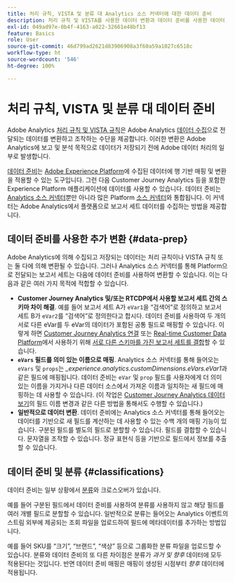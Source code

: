 ```yaml
---
title: 처리 규칙, VISTA 및 분류 대 Analytics 소스 커넥터에 대한 데이터 준비
description: 처리 규칙 및 VISTA를 사용한 데이터 변환과 데이터 준비를 사용한 데이터 변환에 대해 알아보기
exl-id: 049ad97e-0b4f-4163-a022-32661e48bf13
feature: Basics
role: User
source-git-commit: 46d799ad2621d83906908a3f60a59a1027c6518c
workflow-type: ht
source-wordcount: '546'
ht-degree: 100%

---
```


# 처리 규칙, VISTA 및 분류 대 데이터 준비

Adobe Analytics [처리 규칙 및 VISTA 규칙](https://experienceleague.adobe.com/docs/analytics/admin/admin-tools/processing-rules/processing-rules-configuration/processing-rule-order.html)은 Adobe Analytics [데이터 수집](https://experienceleague.adobe.com/docs/analytics/analyze/reports-analytics/reporting-interface/overview-data-collection.html?lang=ko-KR)으로 전달되는 데이터를 변환하고 조작하는 수단을 제공합니다. 이러한 변환은 Adobe Analytics에 보고 및 분석 목적으로 데이터가 저장되기 전에 Adobe 데이터 처리의 일부로 발생합니다.

[데이터 준비](https://experienceleague.adobe.com/docs/experience-platform/data-prep/home.html?lang=ko-KR)는 [Adobe Experience Platform](https://experienceleague.adobe.com/docs/experience-platform.html)에 수집된 데이터에 행 기반 매핑 및 변환을 적용할 수 있는 도구입니다. 그런 다음 Customer Journey Analytics 등을 포함한 Experience Platform 애플리케이션에 데이터를 사용할 수 있습니다. 데이터 준비는 [Analytics 소스 커넥터](https://experienceleague.adobe.com/docs/experience-platform/sources/ui-tutorials/create/adobe-applications/analytics.html)뿐만 아니라 많은 Platform [소스 커넥터](https://experienceleague.adobe.com/docs/experience-platform/sources/home.html?lang=ko)와 통합됩니다. 이 커넥터는 Adobe Analytics에서 플랫폼으로 보고서 세트 데이터를 수집하는 방법을 제공합니다.

## 데이터 준비를 사용한 추가 변환 {#data-prep}

Adobe Analytics에 의해 수집되고 저장되는 데이터는 처리 규칙이나 VISTA 규칙 또는 둘 다에 의해 변환될 수 있습니다. 그러나 Analytics 소스 커넥터를 통해 Platform으로 전달되는 보고서 세트는 다음에 데이터 준비를 사용하여 변환할 수 있습니다. 이는 다음과 같은 여러 가지 목적에 적합할 수 있습니다.

* **Customer Journey Analytics 및/또는 RTCDP에서 사용할 보고서 세트 간의 스키마 차이 해결**. 예를 들어 보고서 세트 A가 `eVar1`을 “검색어”로 정의하고 보고서 세트 B가 `eVar2`를 “검색어”로 정의한다고 합시다. 데이터 준비를 사용하여 두 개의 서로 다른 eVar를 두 eVar의 데이터가 포함된 공통 필드로 매핑할 수 있습니다. 이렇게 하면 [Customer Journey Analytics 연결](https://experienceleague.adobe.com/docs/analytics-platform/using/cja-usecases/combine-report-suites.html) 또는 [Real-time Customer Data Platform](/help/connections/overview.md)에서 사용하기 위해 [서로 다른 스키마를 가진 보고서 세트를 결합](https://experienceleague.adobe.com/docs/platform-learn/tutorials/application-services/rtcdp/understanding-the-real-time-customer-data-platform.html)할 수 있습니다.
* **`eVars` 필드를 의미 있는 이름으로 매핑**. Analytics 소스 커넥터를 통해 들어오는 `eVars` 및 `props`는 _\_experience.analytics.customDimensions.eVars.eVar1_&#x200B;과 같은 필드에 매핑됩니다. 데이터 준비는 `eVar` 및 `prop` 필드를 사용자에게 더 의미 있는 이름을 가지거나 다른 데이터 소스에서 가져온 이름과 일치하는 새 필드에 매핑하는 데 사용할 수 있습니다. (이 작업은 [Customer Journey Analytics 데이터 보기](/help/data-views/create-dataview.md)의 필드 이름 변경과 같은 다른 방법을 통해서도 수행할 수 있습니다.)
* **일반적으로 데이터 변환**. 데이터 준비에는 Analytics 소스 커넥터를 통해 들어오는 데이터를 기반으로 새 필드를 계산하는 데 사용할 수 있는 수백 개의 매핑 기능이 있습니다. 구분된 필드를 별도의 필드로 분할할 수 있습니다. 필드를 결합할 수 있습니다. 문자열을 조작할 수 있습니다. 정규 표현식 등을 기반으로 필드에서 정보를 추출할 수 있습니다.

## 데이터 준비 및 분류 {#classifications}

데이터 준비는 일부 상황에서 [분류](https://experienceleague.adobe.com/docs/analytics/components/classifications/c-classifications.html)와 크로스오버가 있습니다.

예를 들어 구분된 필드에서 데이터 준비를 사용하여 분류를 사용하지 않고 해당 필드를 여러 개별 필드로 분할할 수 있습니다. 일반적으로 분류는 들어오는 Analytics 이벤트의 스트림 외부에 제공되는 조회 파일을 업로드하여 필드에 메타데이터를 추가하는 방법입니다.

예를 들어 SKU를 “크기”, “브랜드”, “색상” 등으로 그룹화한 분류 파일을 업로드할 수 있습니다. 분류와 데이터 준비의 또 다른 차이점은 분류가 _과거 및 향후_ 데이터에 모두 적용된다는 것입니다. 반면 데이터 준비 매핑은 매핑이 생성된 시점부터 _향후_ 데이터에 적용됩니다.
